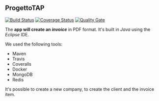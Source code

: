 ## ProgettoTAP

[![Build Status](https://travis-ci.org/Danny182/progettoTAP.svg?branch=master)](https://travis-ci.org/Danny182/progettoTAP) 
[![Coverage Status](https://coveralls.io/repos/github/Danny182/progettoTAP/badge.svg?branch=master)](https://coveralls.io/github/Danny182/progettoTAP?branch=master)
[![Quality Gate](https://sonarcloud.io/api/badges/gate?key=com.unifi:fatture)](https://sonarcloud.io/dashboard?id=com.unifi:fatture)

The **app will create an _invoice_** in PDF format. 
It's built in *Java* using the *Eclipse* IDE. 
  
We used the following tools: 
 * Maven
 * Travis  
 * Coveralls
 * Docker
 * MongoDB
 * Redis
 
   
   
It's possible to create a new company, to create the client and the invoice item.


